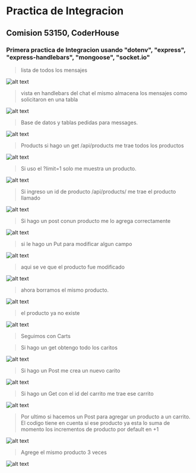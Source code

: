 # Practica de Integracion
## Comision 53150, CoderHouse

### Primera practica de Integracion usando "dotenv", "express", "express-handlebars", "mongoose", "socket.io"

>lista de todos los mensajes

![alt text](/img/image0.png)

> vista en handlebars del chat el mismo almacena los mensajes como solicitaron en una tabla

![alt text](/img/image.png)

> Base de datos y tablas pedidas para messages.

![alt text](/img/image-1.png)

> Products si hago un get /api/products me trae todos los productos

![alt text](/img/image-2.png)

> Si uso el ?limit=1 solo me muestra un producto.

![alt text](/img/image-3.png)

> Si ingreso un id de producto /api/products/ me trae el producto llamado

![alt text](/img/image-4.png)

> Si hago un post conun producto me lo agrega correctamente

![alt text](/img/image-5.png)

> si le hago un Put para modificar algun campo

![alt text](/img/image-6.png)

> aqui se ve que el producto fue modificado 

![alt text](/img/image-7.png)

>ahora borramos el mismo producto.

![alt text](/img/image-8.png)

> el producto ya no existe

![alt text](/img/image-9.png)

> Seguimos con Carts

>Si hago un get obtengo todo los caritos

![alt text](/img/image-10.png)

> Si hago un Post me crea un nuevo carito

![alt text](/img/image-11.png)

> Si hago un Get con el id del carrito me trae ese carrito

![alt text](/img/image-12.png)

>Por ultimo si hacemos un Post para agregar un producto a un carrito. El codigo tiene en cuenta si ese producto ya esta lo suma de momento los incrementos de producto por default en +1

![alt text](/img/image-13.png)

> Agrege el mismo producto 3 veces

![alt text](/img/image-14.png)


